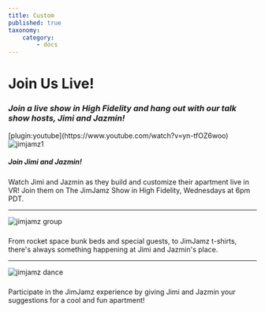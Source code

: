 ```yaml
---
title: Custom
published: true
taxonomy:
    category:
        - docs
---
```


<!--While modifying the content of this page, ensure to only replace the text and image and video URL information. Contact Nimisha to make changes to the design. -->

<div id="sec-pg-title">
	<h1>Join Us Live!</h1>
	<h3><i>Join a live show in High Fidelity and hang out with our talk show hosts, Jimi and Jazmin!</i></h3>
</div>

<div id="video-container">
[plugin:youtube](https://www.youtube.com/watch?v=yn-tfOZ6woo)
</div>

<div id="sec-pg-body-1" class="sec-pg-content">
	<div class="sec-pg-image">
		<img src="/sec-pg/jim-jamz/jimjamz-forefront.png" alt="jimjamz1" title="Jim Jamz Front" >
	</div>
	<div class="sec-pg-text">
		<h5 class="#sec-pg-body-1">Join Jimi and Jazmin!</h5>
		<p>Watch Jimi and Jazmin as they build and customize their apartment live in VR! Join them on The JimJamz Show in High Fidelity, Wednesdays at 6pm PDT.</p>
	</div>
</div>
<hr />
<div id="sec-pg-body-2" class="sec-pg-content content-reversed">
	<div class="sec-pg-image">
		<img src="/sec-pg/jim-jamz/jimjamz-group.png" alt="jimjamz group" title="JimJamz Group">
	</div>
	<div class="sec-pg-text">
		<h5 class="#sec-pg-body-2"></h5>
		<p>From rocket space bunk beds and special guests, to JimJamz t-shirts, there's always something happening at Jimi and Jazmin's place.</p>
	</div>
</div>
<hr />
<div id="sec-pg-body-3" class="sec-pg-content">
	<div class="sec-pg-image">
		<img src="/sec-pg/jim-jamz/jimjamz-dance.png" alt="jimjamz dance" title="JimJamz Dance">
	</div>
	<div class="sec-pg-text">
		<h5 class="#sec-pg-body-3"></h5>
		<p>Participate in the JimJamz experience by giving Jimi and Jazmin your suggestions for a cool and fun apartment!</p>
	</div>
</div>



